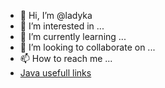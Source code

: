 - 👋 Hi, I’m @ladyka
- 👀 I’m interested in ...
- 🌱 I’m currently learning ...
- 💞️ I’m looking to collaborate on ...
- 📫 How to reach me ...
- [Java usefull links](/java.md)


<!---
ladyka/ladyka is a ✨ special ✨ repository because its `README.md` (this file) appears on your GitHub profile.
You can click the Preview link to take a look at your changes.
--->
